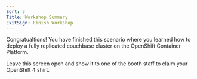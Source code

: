 ```yaml
---
Sort: 3
Title: Workshop Summary
ExitSign: Finish Workshop
---
```

Congratualtions! You have finished this scenario where you learned how to deploy a fully replicated couchbase cluster on the OpenShift Container Platform. 

Leave this screen open and show it to one of the booth staff to claim your OpenShift 4 shirt.